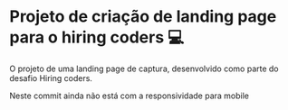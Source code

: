 # Projeto de criação de landing page para o hiring coders :computer:

O projeto de uma landing page de captura, desenvolvido como parte do desafio Hiring coders.

Neste commit ainda não está com a responsividade para mobile



